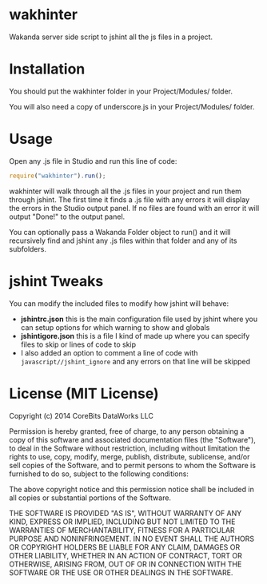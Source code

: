 wakhinter
=========

Wakanda server side script to jshint all the js files in a project.

Installation
=========

You should put the wakhinter folder in your Project/Modules/ folder.

You will also need a copy of underscore.js in your Project/Modules/ folder.

Usage
=========

Open any .js file in Studio and run this line of code:

```javascript
require("wakhinter").run();
```

wakhinter will walk through all the .js files in your project and run them through jshint.  The first time it finds a .js file with any errors it will display the errors in the Studio  output panel.  If no files are found with an error it will output "Done!" to the output panel.

You can optionally pass a Wakanda Folder object to run() and it will recursively find and jshint any .js files within that folder and any of its subfolders.

jshint Tweaks
=========

You can modify the included files to modify how jshint will behave:

* **jshintrc.json** this is the main configuration file used by jshint where you can setup options for which warning to show and globals 
* **jshintigore.json** this is a file I kind of made up where you can specify files to skip or lines of code to skip
* I also added an option to comment a line of code with ```javascript//jshint_ignore``` and any errors on that line will be skipped

License (MIT License)
=========

Copyright (c) 2014 CoreBits DataWorks LLC

Permission is hereby granted, free of charge, to any person obtaining
a copy of this software and associated documentation files (the
"Software"), to deal in the Software without restriction, including
without limitation the rights to use, copy, modify, merge, publish,
distribute, sublicense, and/or sell copies of the Software, and to
permit persons to whom the Software is furnished to do so, subject to
the following conditions:

The above copyright notice and this permission notice shall be
included in all copies or substantial portions of the Software.

THE SOFTWARE IS PROVIDED "AS IS", WITHOUT WARRANTY OF ANY KIND,
EXPRESS OR IMPLIED, INCLUDING BUT NOT LIMITED TO THE WARRANTIES OF
MERCHANTABILITY, FITNESS FOR A PARTICULAR PURPOSE AND
NONINFRINGEMENT. IN NO EVENT SHALL THE AUTHORS OR COPYRIGHT HOLDERS BE
LIABLE FOR ANY CLAIM, DAMAGES OR OTHER LIABILITY, WHETHER IN AN ACTION
OF CONTRACT, TORT OR OTHERWISE, ARISING FROM, OUT OF OR IN CONNECTION
WITH THE SOFTWARE OR THE USE OR OTHER DEALINGS IN THE SOFTWARE.